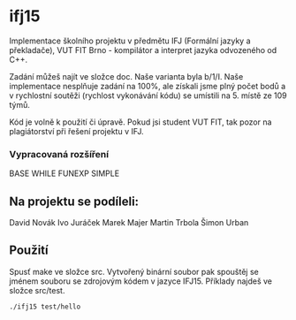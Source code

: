 # ifj15
Implementace školního projektu v předmětu IFJ (Formální jazyky a překladače), VUT FIT Brno - kompilátor a interpret jazyka odvozeného od C++.

Zadání můžeš najít ve složce doc. Naše varianta byla b/1/I. Naše implementace nesplňuje zadání na 100%, ale získali jsme plný počet bodů a v rychlostní soutěži (rychlost vykonávání kódu) se umístili na 5. místě ze 109 týmů.

Kód je volně k použití či úpravě. Pokud jsi student VUT FIT, tak pozor na plagiátorství při řešení projektu v IFJ.

### Vypracovaná rozšíření ###
BASE
WHILE
FUNEXP
SIMPLE

## Na projektu se podíleli: ##
David Novák
Ivo Juráček
Marek Majer
Martin Trbola
Šimon Urban

## Použití ##
Spusť make ve složce src. Vytvořený binární soubor pak spouštěj se jménem souboru se zdrojovým kódem v jazyce IFJ15. Příklady najdeš ve složce src/test.

```
./ifj15 test/hello

```
